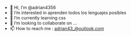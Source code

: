 - 👋 Hi, I’m @adrian4356
- 👀 I’m interested in  aprenden todos los lenguajes posibles
- 🌱 I’m currently learning  css
- 💞️ I’m looking to collaborate on ...
- 📫 How to reach me : adrian43_@outlook.com

<!---
adrian4356/adrian4356 is a ✨ special ✨ repository because its `README.md` (this file) appears on your GitHub profile.
You can click the Preview link to take a look at your changes.hhh
--->
